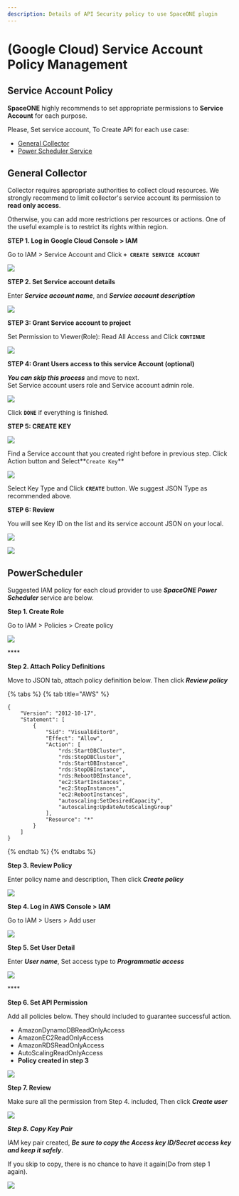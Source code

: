 ```yaml
---
description: Details of API Security policy to use SpaceONE plugin
---
```


# \(Google Cloud\) Service Account Policy Management

## Service Account Policy

**SpaceONE** highly recommends to set appropriate permissions to **Service Account** for each purpose. 

Please, Set service account,  To Create API for each use case:

* [General Collector](service-account-policy-management.md#how-to-create-readonly-policy-in-aws)
* [Power Scheduler Service](service-account-policy-management.md#powerscheduler)

## General Collector 

Collector requires appropriate authorities to collect cloud resources. We strongly recommend to limit collector's service account its permission to **read only access**. 

Otherwise, you can add more restrictions per resources or actions. One of the useful example is to restrict its rights within region.



**STEP 1. Log in Google Cloud Console &gt; IAM** 

Go to IAM &gt;  Service Account and Click **`+ CREATE SERVICE ACCOUNT`**

![](../../.gitbook/assets/screen-shot-2021-02-10-at-16.00.20.png)

**STEP 2. Set Service account details**

Enter _**Service account name**_, and _**Service account description**_

![](../../.gitbook/assets/screen-shot-2021-02-10-at-16.16.10.png)

**STEP 3: Grant Service account  to project**

Set Permission to Viewer\(Role\): Read All Access and Click **`CONTINUE`**

![](../../.gitbook/assets/screen-shot-2021-02-10-at-16.27.10.png)

**STEP 4: Grant Users access to this service Account \(optional\)** 

_**You can skip this process**_ and move to next.    
Set Service account users role and Service account admin role.

![](../../.gitbook/assets/screen-shot-2021-02-10-at-16.36.25.png)

Click **`DONE`** if everything is finished. 

  
**STEP 5: CREATE KEY**

![](../../.gitbook/assets/screen-shot-2021-02-10-at-16.44.34.png)

Find a Service account that you created right before in previous step. Click Action button and Select**`Create Key`**  

![](../../.gitbook/assets/screen-shot-2021-02-10-at-17.01.11.png)

Select Key Type and Click **`CREATE`** button. We suggest JSON Type  as recommended above.

**STEP 6: Review**

You will see Key ID on the list and its service account JSON on your local. 

![](../../.gitbook/assets/screen-shot-2021-02-10-at-17.05.55.png)

![](../../.gitbook/assets/screen-shot-2021-02-10-at-17.07.16.png)

## PowerScheduler

Suggested IAM policy for each cloud provider to use _**SpaceONE Power Scheduler**_ service are below.

**Step 1. Create Role**

Go to IAM &gt; Policies &gt; Create policy

![](../../.gitbook/assets/aws_service_account_iam_power_scheduler_create_policy.png)

\*\*\*\*

**Step 2. Attach Policy Definitions**

Move to JSON tab, attach policy definition below. Then click _**Review policy**_

{% tabs %}
{% tab title="AWS" %}
```text
{
    "Version": "2012-10-17",
    "Statement": [
        {
            "Sid": "VisualEditor0",
            "Effect": "Allow",
            "Action": [
                "rds:StartDBCluster",
                "rds:StopDBCluster",
                "rds:StartDBInstance",
                "rds:StopDBInstance",
                "rds:RebootDBInstance",
                "ec2:StartInstances",
                "ec2:StopInstances",
                "ec2:RebootInstances",
                "autoscaling:SetDesiredCapacity",
                "autoscaling:UpdateAutoScalingGroup"
            ],
            "Resource": "*"
        }
    ]
}
```
{% endtab %}
{% endtabs %}



**Step 3. Review Policy** 

Enter policy name and description, Then click _**Create policy**_

![](../../.gitbook/assets/aws_service_account_powerscheduler_review_policy%20%281%29.png)

**Step 4. Log in AWS Console &gt; IAM** 

Go to IAM &gt; Users &gt; Add user

![](../../.gitbook/assets/aws_service_account_policy_iam_add_user.png)



**Step 5. Set User Detail** 

Enter _**User name**_, Set access type to _**Programmatic access**_

![](../../.gitbook/assets/aws_service_account_set_user_details.png)

\*\*\*\*

**Step 6. Set API Permission**

 Add all policies below. They should included to guarantee successful action.

* AmazonDynamoDBReadOnlyAccess 
* AmazonEC2ReadOnlyAccess 
* AmazonRDSReadOnlyAccess 
* AutoScalingReadOnlyAccess
* **Policy created in step 3**

![](../../.gitbook/assets/aws_service_account_powerscheduler_set_api_permission.png)



**Step 7. Review**

Make sure all the permission from Step 4. included, Then click _**Create user**_

![](../../.gitbook/assets/aws_service_account_powerscheduler_review.png)



_**Step 8. Copy Key Pair**_

IAM key pair created, _**Be sure to copy the Access key ID/Secret access key and keep it safely**_.

If you skip to copy, there is no chance to have it again\(Do from step 1 again\).

![](../../.gitbook/assets/aws_service_account_iam_add_user_copy_keypair.png)

